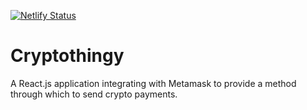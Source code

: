 [![Netlify Status](https://api.netlify.com/api/v1/badges/454e0fee-5ecf-4223-9932-63ef02aff413/deploy-status)](https://app.netlify.com/sites/cryptowallettest/deploys)

# Cryptothingy

A React.js application integrating with Metamask to provide a method through which to send crypto payments.
